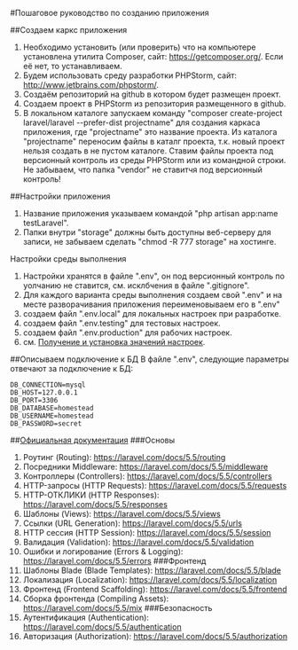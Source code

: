#Пошаговое руководство по созданию приложения

##Создаем каркс приложения
1. Необходимо установить (или проверить) что на компьютере установлена утилита Composer, 
сайт: https://getcomposer.org/.
Если её нет, то устанавливаем.
2. Будем использовать среду разработки PHPStorm, сайт: http://www.jetbrains.com/phpstorm/.
3. Создаём репозиторий на github в котором будет размещен проект.
4. Создаем проект в PHPStorm из репозитория размещенного в github.
5. В локальном каталоге запускаем команду "composer create-project laravel/laravel --prefer-dist projectname" для создания каркаса приложения, где "projectname" это название проекта.
Из каталога "projectname" переносим файлы в каталг проекта, т.к. новый проект нельзя создать в не пустом каталоге.
Ставим файлы проекта под версионный контроль из среды PHPStorm или из командной строки.
Не забываем, что папка "vendor" не ставитчя под версионный контроль!

##Настройки приложения
1. Название приложения указываем командой "php artisan app:name testLaravel".
2. Папки внутри "storage" должны быть доступны веб-серверу для записи, не забываем сделать "chmod -R 777 storage" на хостинге.

Настройки среды выполнения
1. Настройки хранятся в файле ".env", он под версионный контроль по уолчанию не ставится, см. исклбчения в файле ".gitignore".
2. Для каждого варианта среды выполнения создаем свой ".env" и на месте разворачивания приложения переименовываем его в ".env"
3. создаем файл ".env.local" для локальных настроек при разработке.
4. создаем файл ".env.testing" для тестовых настроек.
5. создаем файл ".env.production" для рабочих настроек.
6. см. [Получение и установка значений настроек](notes_env.md).

##Описываем подключение к БД
В файле ".env", следующие параметры отвечают за подключение к БД:
```
DB_CONNECTION=mysql
DB_HOST=127.0.0.1
DB_PORT=3306
DB_DATABASE=homestead
DB_USERNAME=homestead
DB_PASSWORD=secret
```

##[Официальная документация](https://laravel.com/docs/5.5/)
###Основы
1. Роутинг (Routing): https://laravel.com/docs/5.5/routing
2. Посредники Middleware: https://laravel.com/docs/5.5/middleware
3. Контроллеры (Controllers): https://laravel.com/docs/5.5/controllers
4. HTTP-запросы (HTTP Requests): https://laravel.com/docs/5.5/requests
5. HTTP-ОТКЛИКИ (HTTP Responses): https://laravel.com/docs/5.5/responses
6. Шаблоны (Views): https://laravel.com/docs/5.5/views
7. Ссылки (URL Generation): https://laravel.com/docs/5.5/urls
8. HTTP сессия (HTTP Session): https://laravel.com/docs/5.5/session
9. Валидация (Validation): https://laravel.com/docs/5.5/validation
10. Ошибки и логирование (Errors & Logging): https://laravel.com/docs/5.5/errors 
###Фронтенд
1. Шаблоны Blade (Blade Templates): https://laravel.com/docs/5.5/blade
2. Локализация (Localization): https://laravel.com/docs/5.5/localization
3. Фронтенд (Frontend Scaffolding): https://laravel.com/docs/5.5/frontend
4. Сборка фронтенда (Compiling Assets): https://laravel.com/docs/5.5/mix
###Безопасность
1. Аутентификация (Authentication): https://laravel.com/docs/5.5/authentication
2. Авторизация (Authorization): https://laravel.com/docs/5.5/authorization
  